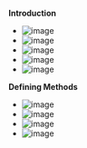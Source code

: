 **Introduction**
- ![image](https://github.com/user-attachments/assets/1df190eb-4a5d-4261-83cb-86689f92351f)
- ![image](https://github.com/user-attachments/assets/edd40e9c-744b-4e43-aa05-53a67166c6ea)
- ![image](https://github.com/user-attachments/assets/89fce45d-1243-4dc5-bb89-1b529cd72d5e)
- ![image](https://github.com/user-attachments/assets/6f7478c2-7fba-43e3-9d14-79858bb681fe)
- ![image](https://github.com/user-attachments/assets/0cb31bc0-4722-44bc-bd4a-cac9e95e267d)

**Defining Methods**
- ![image](https://github.com/user-attachments/assets/8df882c4-9222-49e1-8d7f-236d93bafa55)
- ![image](https://github.com/user-attachments/assets/3dcd1f95-00ac-4199-b0e5-8f9050604b37)
- ![image](https://github.com/user-attachments/assets/cb8baf9b-6075-446d-a65e-9fde0376b2ba)
- ![image](https://github.com/user-attachments/assets/13eb401b-8656-43ce-bce9-7485774a9e38)
